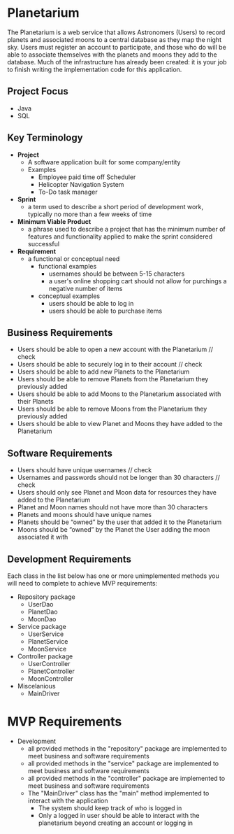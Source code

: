 # Planetarium

The Planetarium is a web service that allows Astronomers (Users) to record planets and associated moons to a central database as they map the night sky. Users must register an account to participate, and those who do will be able to associate themselves with the planets and moons they add to the database. Much of the infrastructure has already been created: it is your job to finish writing the implementation code for this application.

## Project Focus
- Java
- SQL

## Key Terminology
- **Project**
  - A software application built for some company/entity
  - Examples
    - Employee paid time off Scheduler
    - Helicopter Navigation System
    - To-Do task manager
- **Sprint**
    - a term used to describe a short period of development work, typically no more than a few weeks of time
- **Minimum Viable Product**
    - a phrase used to describe a project that has the minimum number of features and functionality applied to make the sprint considered successful
- **Requirement**
    - a functional or conceptual need
        - functional examples
            - usernames should be between 5-15 characters
            - a user's online shopping cart should not allow for purchings a negative number of items
        - conceptual examples
            - users should be able to log in
            - users should be able to purchase items

## Business Requirements
- Users should be able to open a new account with the Planetarium                                   // check
- Users should be able to securely log in to their account                                          // check
- Users should be able to add new Planets to the Planetarium
- Users should be able to remove Planets from the Planetarium they previously added
- Users should be able to add Moons to the Planetarium associated with their Planets
- Users should be able to remove Moons from the Planetarium they previously added
- Users should be able to view Planet and Moons they have added to the Planetarium

## Software Requirements  
- Users should have unique usernames                                                                // check
- Usernames and passwords should not be longer than 30 characters                                   // check
- Users should only see Planet and Moon data for resources they have added to the Planetarium
- Planet and Moon names should not have more than 30 characters
- Planets and moons should have unique names
- Planets should be “owned” by the user that added it to the Planetarium
- Moons should be “owned” by the Planet the User adding the moon associated it with

## Development Requirements
Each class in the list below has one or more unimplemented methods you will need to complete to achieve MVP requirements:
- Repository package
    - UserDao
    - PlanetDao
    - MoonDao
- Service package
    - UserService
    - PlanetService
    - MoonService
- Controller package
    - UserController
    - PlanetController
    - MoonController
- Miscelanious
    - MainDriver

# MVP Requirements
- Development
    - all provided methods in the "repository" package are implemented to meet business and software requirements
    - all provided methods in the "service" package are implemented to meet business and software requirements
    - all provided methods in the "controller" package are implemented to meet business and software requirements
    - The "MainDriver" class has the "main" method implemented to interact with the application
        - The system should keep track of who is logged in
        - Only a logged in user should be able to interact with the planetarium beyond creating an account or logging in
